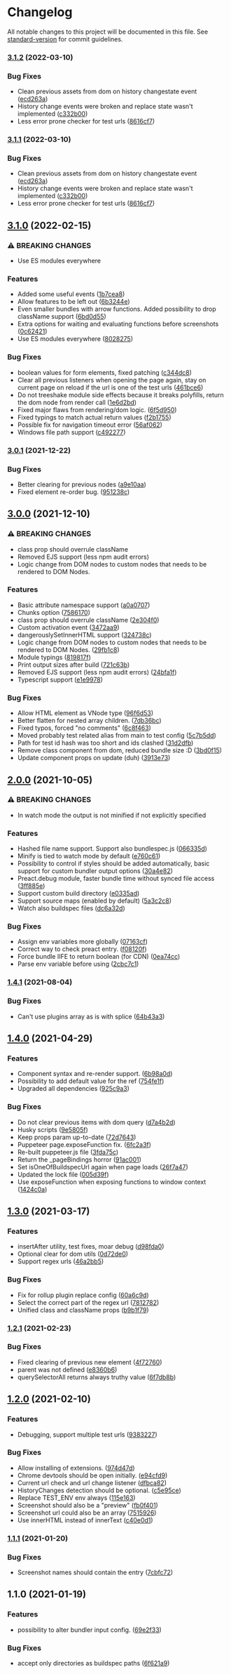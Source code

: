 # Changelog

All notable changes to this project will be documented in this file. See [standard-version](https://github.com/conventional-changelog/standard-version) for commit guidelines.

### [3.1.2](https://github.com/ColumbiaRoad/a-b-doer/compare/v3.1.0...v3.1.2) (2022-03-10)

### Bug Fixes

- Clean previous assets from dom on history changestate event ([ecd263a](https://github.com/ColumbiaRoad/a-b-doer/commit/ecd263a512ea49fc17ed31916c3386f938edd070))
- History change events were broken and replace state wasn't implemented ([c332b00](https://github.com/ColumbiaRoad/a-b-doer/commit/c332b00b40d3d10a1e6c791c47f5fba7f49e0516))
- Less error prone checker for test urls ([8616cf7](https://github.com/ColumbiaRoad/a-b-doer/commit/8616cf7468a119c2de5fc3ad1d8ad1080ea89cfc))

### [3.1.1](https://github.com/ColumbiaRoad/a-b-doer/compare/v3.1.0...v3.1.1) (2022-03-10)

### Bug Fixes

- Clean previous assets from dom on history changestate event ([ecd263a](https://github.com/ColumbiaRoad/a-b-doer/commit/ecd263a512ea49fc17ed31916c3386f938edd070))
- History change events were broken and replace state wasn't implemented ([c332b00](https://github.com/ColumbiaRoad/a-b-doer/commit/c332b00b40d3d10a1e6c791c47f5fba7f49e0516))
- Less error prone checker for test urls ([8616cf7](https://github.com/ColumbiaRoad/a-b-doer/commit/8616cf7468a119c2de5fc3ad1d8ad1080ea89cfc))

## [3.1.0](https://github.com/ColumbiaRoad/a-b-doer/compare/v3.0.1...v3.1.0) (2022-02-15)

### ⚠ BREAKING CHANGES

- Use ES modules everywhere

### Features

- Added some useful events ([1b7cea8](https://github.com/ColumbiaRoad/a-b-doer/commit/1b7cea83148af4165000ef9284e540084ab88173))
- Allow features to be left out ([6b3244e](https://github.com/ColumbiaRoad/a-b-doer/commit/6b3244e30dd3085fe12d1797ed861e84b28b6efe))
- Even smaller bundles with arrow functions. Added possibility to drop className support ([6bd0d55](https://github.com/ColumbiaRoad/a-b-doer/commit/6bd0d550d09de6d2ae581728435498bbbadf7672))
- Extra options for waiting and evaluating functions before screenshots ([0c62421](https://github.com/ColumbiaRoad/a-b-doer/commit/0c62421496d778b500c10d40c3eebfbaf8f913d8))
- Use ES modules everywhere ([8028275](https://github.com/ColumbiaRoad/a-b-doer/commit/8028275b57a30fea66b98d53fe21c3f20fbbdec3))

### Bug Fixes

- boolean values for form elements, fixed patching ([c344dc8](https://github.com/ColumbiaRoad/a-b-doer/commit/c344dc89078ebace625d9b498a5231766eb256dd))
- Clear all previous listeners when opening the page again, stay on current page on reload if the url is one of the test urls ([461bce6](https://github.com/ColumbiaRoad/a-b-doer/commit/461bce67854eccf21e22d338589e1d1e7b99e2d1))
- Do not treeshake module side effects because it breaks polyfills, return the dom node from render call ([1e6d2bd](https://github.com/ColumbiaRoad/a-b-doer/commit/1e6d2bd5a7ec0f7682ffff52eee6114871b597dc))
- Fixed major flaws from rendering/dom logic. ([6f5d950](https://github.com/ColumbiaRoad/a-b-doer/commit/6f5d950b26b9dc271d8970bb52babe3a6f9cc825))
- Fixed typings to match actual return values ([f2b1755](https://github.com/ColumbiaRoad/a-b-doer/commit/f2b17550d96c58a29fb72f5a4a067b54fe9248c4))
- Possible fix for navigation timeout error ([56af062](https://github.com/ColumbiaRoad/a-b-doer/commit/56af062f06aa72d46ecdbdcaedfd7f01d0bb5d2f))
- Windows file path support ([c492277](https://github.com/ColumbiaRoad/a-b-doer/commit/c4922770cb01328128232133383bbf1673a4abc5))

### [3.0.1](https://github.com/ColumbiaRoad/a-b-doer/compare/v3.0.0...v3.0.1) (2021-12-22)

### Bug Fixes

- Better clearing for previous nodes ([a9e10aa](https://github.com/ColumbiaRoad/a-b-doer/commit/a9e10aaae7685c8f1c84af1bdeabca2abbec2136))
- Fixed element re-order bug. ([951238c](https://github.com/ColumbiaRoad/a-b-doer/commit/951238cddf8f390053afaceb462abc6adf43ef48))

## [3.0.0](https://github.com/ColumbiaRoad/a-b-doer/compare/v2.0.0...v3.0.0) (2021-12-10)

### ⚠ BREAKING CHANGES

- class prop should overrule className
- Removed EJS support (less npm audit errors)
- Logic change from DOM nodes to custom nodes that needs to be rendered to DOM Nodes.

### Features

- Basic attribute namespace support ([a0a0707](https://github.com/ColumbiaRoad/a-b-doer/commit/a0a070738210ae71de06586443100dd50b452821))
- Chunks option ([7586170](https://github.com/ColumbiaRoad/a-b-doer/commit/7586170cdcc2a5779de53d58681245b249399294))
- class prop should overrule className ([2e304f0](https://github.com/ColumbiaRoad/a-b-doer/commit/2e304f07e7cc76cf0753e5f4bddcb2c31f3b541b))
- Custom activation event ([3472aa9](https://github.com/ColumbiaRoad/a-b-doer/commit/3472aa95746333e991b5f3d2acdafb5768ccd91d))
- dangerouslySetInnerHTML support ([324738c](https://github.com/ColumbiaRoad/a-b-doer/commit/324738ce4789e9d8472287a5e45ec98240e722e1))
- Logic change from DOM nodes to custom nodes that needs to be rendered to DOM Nodes. ([29fb1c8](https://github.com/ColumbiaRoad/a-b-doer/commit/29fb1c8577279ca120e6e297bdd790d07b4bf60e))
- Module typings ([819817f](https://github.com/ColumbiaRoad/a-b-doer/commit/819817f7545b172d0b84ffa5bef5c8b4fd9ddb44))
- Print output sizes after build ([721c63b](https://github.com/ColumbiaRoad/a-b-doer/commit/721c63b64cf5a3de98f4ca3cf77cb94e1c4df884))
- Removed EJS support (less npm audit errors) ([24bfa1f](https://github.com/ColumbiaRoad/a-b-doer/commit/24bfa1faac3d1a4f17f9c94cbbb833b31a3bac21))
- Typescript support ([e1e9978](https://github.com/ColumbiaRoad/a-b-doer/commit/e1e9978727fdade9abdad38d7e922c46b0bd1988))

### Bug Fixes

- Allow HTML element as VNode type ([96f6d53](https://github.com/ColumbiaRoad/a-b-doer/commit/96f6d5377402ad574948224a31e517dd95a736b1))
- Better flatten for nested array children. ([7db36bc](https://github.com/ColumbiaRoad/a-b-doer/commit/7db36bc3937ecd2d911250bc768c6f4a9f35c201))
- Fixed typos, forced "no comments" ([6c8f463](https://github.com/ColumbiaRoad/a-b-doer/commit/6c8f463fc3432b1e50807d4a29178e7364badd19))
- Moved probably test related alias from main to test config ([5c7b5dd](https://github.com/ColumbiaRoad/a-b-doer/commit/5c7b5ddb81acd680ebf8dd2e5039a3cab51656aa))
- Path for test id hash was too short and ids clashed ([31d2dfb](https://github.com/ColumbiaRoad/a-b-doer/commit/31d2dfbe7a5baaa0e0f2c63b509fdb0913e79e9e))
- Remove class component from dom, reduced bundle size :D ([3bd0f15](https://github.com/ColumbiaRoad/a-b-doer/commit/3bd0f152031e145f32fbc9bf6c46b3661f71c443))
- Update component props on update (duh) ([3913e73](https://github.com/ColumbiaRoad/a-b-doer/commit/3913e73a87bca74d7d8016c63b6a31c996dd38ba))

## [2.0.0](https://github.com/ColumbiaRoad/a-b-doer/compare/v1.4.1...v2.0.0) (2021-10-05)

### ⚠ BREAKING CHANGES

- In watch mode the output is not minified if not explicitly specified

### Features

- Hashed file name support. Support also bundlespec.js ([066335d](https://github.com/ColumbiaRoad/a-b-doer/commit/066335d5da3b21e569523edc6c3dc1dcea8b0ea6))
- Minify is tied to watch mode by default ([e760c61](https://github.com/ColumbiaRoad/a-b-doer/commit/e760c6173a096a41073d1a5bbe6285b2401ea96e))
- Possibility to control if styles should be added automatically, basic support for custom bundler output options ([30a4e82](https://github.com/ColumbiaRoad/a-b-doer/commit/30a4e82c8051d10cd162198ac19616a9737cf75e))
- Preact.debug module, faster bundle time without synced file access ([3ff885e](https://github.com/ColumbiaRoad/a-b-doer/commit/3ff885ed48518edebd0555bc39e6f542e8ce995e))
- Support custom build directory ([e0335ad](https://github.com/ColumbiaRoad/a-b-doer/commit/e0335ad22193a0310ff2925729898255f1853185))
- Support source maps (enabled by default) ([5a3c2c8](https://github.com/ColumbiaRoad/a-b-doer/commit/5a3c2c81614a5954bac17ea163961b791faa00e9))
- Watch also buildspec files ([dc6a32d](https://github.com/ColumbiaRoad/a-b-doer/commit/dc6a32d9c7790ee3520b5e9325cdc1d6d1303e44))

### Bug Fixes

- Assign env variables more globally ([07163cf](https://github.com/ColumbiaRoad/a-b-doer/commit/07163cf1c8489d49ce622026e94d2421513894d0))
- Correct way to check preact entry. ([f08120f](https://github.com/ColumbiaRoad/a-b-doer/commit/f08120f651e74a85de5d29c094511fd1b466fab2))
- Force bundle IIFE to return boolean (for CDN) ([0ea74cc](https://github.com/ColumbiaRoad/a-b-doer/commit/0ea74cca0a85fcea1d6269d3616032e2837b5043))
- Parse env variable before using ([2cbc7c1](https://github.com/ColumbiaRoad/a-b-doer/commit/2cbc7c1aff7b2744f2b5239397b1ca8590cdd93c))

### [1.4.1](https://github.com/ColumbiaRoad/a-b-doer/compare/v1.4.0...v1.4.1) (2021-08-04)

### Bug Fixes

- Can't use plugins array as is with splice ([64b43a3](https://github.com/ColumbiaRoad/a-b-doer/commit/64b43a378e7ffd97637fe45e8b9716463270c86b))

## [1.4.0](https://github.com/ColumbiaRoad/a-b-doer/compare/v1.3.0...v1.4.0) (2021-04-29)

### Features

- Component syntax and re-render support. ([6b98a0d](https://github.com/ColumbiaRoad/a-b-doer/commit/6b98a0d679bae5d6a0f0cb8871539e8ffafa32b8))
- Possibility to add default value for the ref ([754fe1f](https://github.com/ColumbiaRoad/a-b-doer/commit/754fe1fa739dcb54869d7b69de3586dc5c359865))
- Upgraded all dependencies ([925c9a3](https://github.com/ColumbiaRoad/a-b-doer/commit/925c9a37c1d3a69a775701929397686bfddfbc63))

### Bug Fixes

- Do not clear previous items with dom query ([d7a4b2d](https://github.com/ColumbiaRoad/a-b-doer/commit/d7a4b2d13ad5f13fbd7ccc3d72f663bb3fb55746))
- Husky scripts ([9e5805f](https://github.com/ColumbiaRoad/a-b-doer/commit/9e5805f894ea0b1068d0f8d2676ca6bf3c1cd6f6))
- Keep props param up-to-date ([72d7643](https://github.com/ColumbiaRoad/a-b-doer/commit/72d7643ce7345766b4222452c53cdb1fca1eb55a))
- Puppeteer page.exposeFunction fix. ([6fc2a3f](https://github.com/ColumbiaRoad/a-b-doer/commit/6fc2a3ff5c01dc7a81bfb01790626d65043bfd00))
- Re-built puppeteer.js file ([3fda75c](https://github.com/ColumbiaRoad/a-b-doer/commit/3fda75c9df4dcecf22da13bba260446c4bab1cbb))
- Return the \_pageBindings horror ([91ac001](https://github.com/ColumbiaRoad/a-b-doer/commit/91ac0012d515c1c29794d70a148fdc108f781e61))
- Set isOneOfBuildspecUrl again when page loads ([26f7a47](https://github.com/ColumbiaRoad/a-b-doer/commit/26f7a47749d02c429853e670f961342b657b5cdf))
- Updated the lock file ([005d39f](https://github.com/ColumbiaRoad/a-b-doer/commit/005d39f30f7eccb19850327862e342f1481f25a9))
- Use exposeFunction when exposing functions to window context ([1424c0a](https://github.com/ColumbiaRoad/a-b-doer/commit/1424c0ab9f47ae72d647831737599b186aa5229e))

## [1.3.0](https://github.com/ColumbiaRoad/a-b-doer/compare/v1.2.1...v1.3.0) (2021-03-17)

### Features

- insertAfter utility, test fixes, moar debug ([d98fda0](https://github.com/ColumbiaRoad/a-b-doer/commit/d98fda08f7396a984f60a3fdf61f541515822406))
- Optional clear for dom utils ([0d72de0](https://github.com/ColumbiaRoad/a-b-doer/commit/0d72de01b1d33cd454caf157fab6f0c8dd6ab790))
- Support regex urls ([46a2bb5](https://github.com/ColumbiaRoad/a-b-doer/commit/46a2bb55165b08fee06c4cd329761ddf26f0eb1d))

### Bug Fixes

- Fix for rollup plugin replace config ([60a6c9d](https://github.com/ColumbiaRoad/a-b-doer/commit/60a6c9d281e0a6fbb36fdbc2b7adc8251b443c09))
- Select the correct part of the regex url ([7812782](https://github.com/ColumbiaRoad/a-b-doer/commit/7812782979e8543064b225eef3c9ea79526a64d7))
- Unified class and className props ([b9b1f79](https://github.com/ColumbiaRoad/a-b-doer/commit/b9b1f796bff9a52e8d4a9b6cb5a64db914b85a9a))

### [1.2.1](https://github.com/ColumbiaRoad/a-b-doer/compare/v1.2.0...v1.2.1) (2021-02-23)

### Bug Fixes

- Fixed clearing of previous new element ([4f72760](https://github.com/ColumbiaRoad/a-b-doer/commit/4f72760562887059edafa8123f5aa8c7ea49993b))
- parent was not defined ([e8360b6](https://github.com/ColumbiaRoad/a-b-doer/commit/e8360b6d154953223ddab90ae1d261bcbdbd62f7))
- querySelectorAll returns always truthy value ([6f7db8b](https://github.com/ColumbiaRoad/a-b-doer/commit/6f7db8bf11c685e59c08fadf98fb6991aadff1f0))

## [1.2.0](https://github.com/ColumbiaRoad/a-b-doer/compare/v1.1.1...v1.2.0) (2021-02-10)

### Features

- Debugging, support multiple test urls ([9383227](https://github.com/ColumbiaRoad/a-b-doer/commit/938322705ab1ee0529754c8a818e9b19860668e5))

### Bug Fixes

- Allow installing of extensions. ([974d47d](https://github.com/ColumbiaRoad/a-b-doer/commit/974d47d75115cb835fbfb4fc9f505c64ca18edde))
- Chrome devtools should be open initially. ([e94cfd9](https://github.com/ColumbiaRoad/a-b-doer/commit/e94cfd916919f073be0df1fdc672a935d21c6940))
- Current url check and url change listener ([dfbca82](https://github.com/ColumbiaRoad/a-b-doer/commit/dfbca82d3c85ce698c6745c9247c47c70f6fa773))
- HistoryChanges detection should be optional. ([c5e95ce](https://github.com/ColumbiaRoad/a-b-doer/commit/c5e95ce1880e311f6824d8fbd81328fc90dcf346))
- Replace TEST_ENV env always ([115e163](https://github.com/ColumbiaRoad/a-b-doer/commit/115e1639cc9dc395d367c4d5eb027870756b9bc4))
- Screenshot should also be a "preview" ([fb0f401](https://github.com/ColumbiaRoad/a-b-doer/commit/fb0f40196b1031d5533a7a8d705158066749a8ba))
- Screenshot url could also be an array ([7515926](https://github.com/ColumbiaRoad/a-b-doer/commit/75159262ac523da6a984f866cc3369e04abc74aa))
- Use innerHTML instead of innerText ([c40e0d1](https://github.com/ColumbiaRoad/a-b-doer/commit/c40e0d1792608925fb51e65867663ba54ca29a9b))

### [1.1.1](https://github.com/ColumbiaRoad/a-b-doer/compare/v1.1.0...v1.1.1) (2021-01-20)

### Bug Fixes

- Screenshot names should contain the entry ([7cbfc72](https://github.com/ColumbiaRoad/a-b-doer/commit/7cbfc727bec37028cd1f0a9a4583daf951c61b28))

## 1.1.0 (2021-01-19)

### Features

- possibility to alter bundler input config. ([69e2f33](https://github.com/ColumbiaRoad/a-b-doer/commit/69e2f3376afe0ea944bbe3f82ff43df07830f497))

### Bug Fixes

- accept only directories as buildspec paths ([6f621a9](https://github.com/ColumbiaRoad/a-b-doer/commit/6f621a9067a629923ce7d7aae262bf9ac4850ac3))
